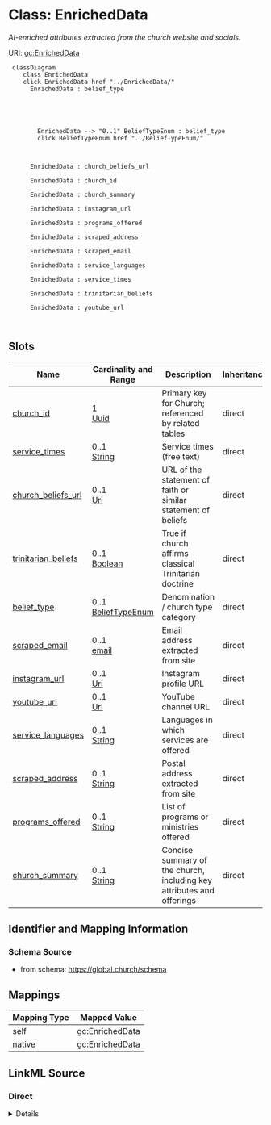 

# Class: EnrichedData 


_AI-enriched attributes extracted from the church website and socials._





URI: [gc:EnrichedData](https://global.church/schema/EnrichedData)





```mermaid
 classDiagram
    class EnrichedData
    click EnrichedData href "../EnrichedData/"
      EnrichedData : belief_type
        
          
    
        
        
        EnrichedData --> "0..1" BeliefTypeEnum : belief_type
        click BeliefTypeEnum href "../BeliefTypeEnum/"
    

        
      EnrichedData : church_beliefs_url
        
      EnrichedData : church_id
        
      EnrichedData : church_summary
        
      EnrichedData : instagram_url
        
      EnrichedData : programs_offered
        
      EnrichedData : scraped_address
        
      EnrichedData : scraped_email
        
      EnrichedData : service_languages
        
      EnrichedData : service_times
        
      EnrichedData : trinitarian_beliefs
        
      EnrichedData : youtube_url
        
      
```




<!-- no inheritance hierarchy -->


## Slots

| Name | Cardinality and Range | Description | Inheritance |
| ---  | --- | --- | --- |
| [church_id](church_id.md) | 1 <br/> [Uuid](Uuid.md) | Primary key for Church; referenced by related tables | direct |
| [service_times](service_times.md) | 0..1 <br/> [String](String.md) | Service times (free text) | direct |
| [church_beliefs_url](church_beliefs_url.md) | 0..1 <br/> [Uri](Uri.md) | URL of the statement of faith or similar statement of beliefs | direct |
| [trinitarian_beliefs](trinitarian_beliefs.md) | 0..1 <br/> [Boolean](Boolean.md) | True if church affirms classical Trinitarian doctrine | direct |
| [belief_type](belief_type.md) | 0..1 <br/> [BeliefTypeEnum](BeliefTypeEnum.md) | Denomination / church type category | direct |
| [scraped_email](scraped_email.md) | 0..1 <br/> [email](email.md) | Email address extracted from site | direct |
| [instagram_url](instagram_url.md) | 0..1 <br/> [Uri](Uri.md) | Instagram profile URL | direct |
| [youtube_url](youtube_url.md) | 0..1 <br/> [Uri](Uri.md) | YouTube channel URL | direct |
| [service_languages](service_languages.md) | 0..1 <br/> [String](String.md) | Languages in which services are offered | direct |
| [scraped_address](scraped_address.md) | 0..1 <br/> [String](String.md) | Postal address extracted from site | direct |
| [programs_offered](programs_offered.md) | 0..1 <br/> [String](String.md) | List of programs or ministries offered | direct |
| [church_summary](church_summary.md) | 0..1 <br/> [String](String.md) | Concise summary of the church, including key attributes and offerings | direct |










## Identifier and Mapping Information






### Schema Source


* from schema: https://global.church/schema




## Mappings

| Mapping Type | Mapped Value |
| ---  | ---  |
| self | gc:EnrichedData |
| native | gc:EnrichedData |






## LinkML Source

<!-- TODO: investigate https://stackoverflow.com/questions/37606292/how-to-create-tabbed-code-blocks-in-mkdocs-or-sphinx -->

### Direct

<details>
```yaml
name: EnrichedData
description: AI-enriched attributes extracted from the church website and socials.
in_subset:
- public
- enrichment
from_schema: https://global.church/schema
slots:
- church_id
- service_times
- church_beliefs_url
- trinitarian_beliefs
- belief_type
- scraped_email
- instagram_url
- youtube_url
- service_languages
- scraped_address
- programs_offered
- church_summary

```
</details>

### Induced

<details>
```yaml
name: EnrichedData
description: AI-enriched attributes extracted from the church website and socials.
in_subset:
- public
- enrichment
from_schema: https://global.church/schema
attributes:
  church_id:
    name: church_id
    description: Primary key for Church; referenced by related tables. Issued by Global.Church.
    in_subset:
    - church_core
    - public
    from_schema: https://global.church/schema
    rank: 1000
    identifier: true
    alias: church_id
    owner: EnrichedData
    domain_of:
    - Church
    - ChurchWebsite
    - EnrichedData
    range: uuid
    required: true
  service_times:
    name: service_times
    description: Service times (free text).
    in_subset:
    - public
    - enrichment
    from_schema: https://global.church/schema
    rank: 1000
    alias: service_times
    owner: EnrichedData
    domain_of:
    - EnrichedData
    range: string
  church_beliefs_url:
    name: church_beliefs_url
    description: URL of the statement of faith or similar statement of beliefs.
    in_subset:
    - public
    - enrichment
    from_schema: https://global.church/schema
    rank: 1000
    alias: church_beliefs_url
    owner: EnrichedData
    domain_of:
    - EnrichedData
    range: uri
  trinitarian_beliefs:
    name: trinitarian_beliefs
    description: True if church affirms classical Trinitarian doctrine.
    in_subset:
    - public
    - enrichment
    from_schema: https://global.church/schema
    rank: 1000
    alias: trinitarian_beliefs
    owner: EnrichedData
    domain_of:
    - EnrichedData
    range: boolean
  belief_type:
    name: belief_type
    description: "Denomination / church type category.  \nThis slot classifies a church\
      \ into one of several top-level Christian family groupings\nas defined by the\
      \ BeliefTypeEnum.  \nBased on the Harvest Information Standards (HIS) Registry\
      \ of Religions.\n"
    in_subset:
    - public
    - enrichment
    from_schema: https://global.church/schema
    rank: 1000
    alias: belief_type
    owner: EnrichedData
    domain_of:
    - EnrichedData
    range: BeliefTypeEnum
  scraped_email:
    name: scraped_email
    description: Email address extracted from site.
    in_subset:
    - internal
    - pii
    - enrichment
    from_schema: https://global.church/schema
    exact_mappings:
    - schema:email
    rank: 1000
    alias: scraped_email
    owner: EnrichedData
    domain_of:
    - EnrichedData
    range: email
  instagram_url:
    name: instagram_url
    description: Instagram profile URL.
    in_subset:
    - public
    - enrichment
    from_schema: https://global.church/schema
    exact_mappings:
    - schema:sameAs
    rank: 1000
    alias: instagram_url
    owner: EnrichedData
    domain_of:
    - EnrichedData
    range: uri
  youtube_url:
    name: youtube_url
    description: YouTube channel URL.
    in_subset:
    - public
    - enrichment
    from_schema: https://global.church/schema
    exact_mappings:
    - schema:sameAs
    rank: 1000
    alias: youtube_url
    owner: EnrichedData
    domain_of:
    - EnrichedData
    range: uri
  service_languages:
    name: service_languages
    description: Languages in which services are offered.
    in_subset:
    - public
    - enrichment
    from_schema: https://global.church/schema
    exact_mappings:
    - schema:inLanguage
    rank: 1000
    alias: service_languages
    owner: EnrichedData
    domain_of:
    - EnrichedData
    range: string
  scraped_address:
    name: scraped_address
    description: Postal address extracted from site.
    in_subset:
    - public
    - enrichment
    from_schema: https://global.church/schema
    exact_mappings:
    - schema:address
    rank: 1000
    alias: scraped_address
    owner: EnrichedData
    domain_of:
    - EnrichedData
    range: string
  programs_offered:
    name: programs_offered
    description: List of programs or ministries offered.
    in_subset:
    - public
    - enrichment
    from_schema: https://global.church/schema
    exact_mappings:
    - schema:service
    rank: 1000
    alias: programs_offered
    owner: EnrichedData
    domain_of:
    - EnrichedData
    range: string
  church_summary:
    name: church_summary
    description: Concise summary of the church, including key attributes and offerings.
    in_subset:
    - public
    - enrichment
    from_schema: https://global.church/schema
    rank: 1000
    alias: church_summary
    owner: EnrichedData
    domain_of:
    - EnrichedData
    range: string

```
</details>